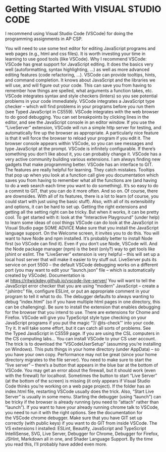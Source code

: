 # Getting Started With VISUAL STUDIO CODE

I recommend using Visual Studio Code (VSCode) for doing the programming assignments in AP CSP.

You will need to use some text editor for editing JavaScript programs and web pages (e.g., html and css files).
It is worth investing your time in learning to use good tools (like VSCode).
Why I recommend VSCode:
VSCode has great support for JavaScript editing. It does the basics very well (autoformatting, syntax highlighting, …) as well as more advanced editing features (code refactoring, …).
VSCode can provide tooltips, hints, and command completion. It knows about JavaScript and the libraries we will use, and will figure out your code. This can save you from having to remember how things are spelled, what arguments a function takes, etc.
VSCode integrates syntax and style checkers (linters) so you see potential problems in your code immediately.
VSCode integrates a JavaScript type checker – which will find problems in your programs before you run them (see Typed JavaScript in CS559).
VSCode integrates with the web browser to do good debugging. You can set breakpoints by clicking lines in the editor, and see the JavaScript console in an editor window.
If you use the “LiveServer” extension, VSCode will run a simple http server for testing, and automatically fire up the browser as appropriate. A particularly nice feature is that it will force the browser to reload your program if you edit it. The browser console appears within VSCode, so you can see messages and type JavaScript at the prompt.
VSCode is infinitely configurable. If there’s something you don’t like about it, you can probably change it.
VSCode has a very active community building various extensions. I am always finding new gadgets that make programming better.
VSCode has an interface to GIT.
The features are really helpful for learning. They catch mistakes. Tooltips that pop up when you look at a function call give you documentation which saves you from having to remember what all the functions are (and having to do a web search each time you want to do something). It’s so easy to do a commit to GIT, that you can do it more often. And so on.
Of course, there are downsides. With all of its features, there is a lot to learn (of course, you could start with just using the basic stuff). Also, with all of its extensibility and options, it can be hard to set up. Getting the right extensions and getting all the setting right can be tricky. But when it works, it can be pretty cool.
To get started with it:
look at the “Interactive Playground” (under help) to learn some ideas of cool things VSCode can do
look at the JavaScript in Visual Studio page
SOME ADVICE
Make sure that you install the JavaScript language support. On the Welcome screen, it invites you to do this.
You will want to have Node and npm installed. It’s probably better to install Node first (so VSCode can find it). Even if you don’t use Node, VSCode will. And the Node package manager (npm) is the best (only?) way to get tools like jshint or eslint.
The “LiveServer” extension is very helpful – this will set up a local host server that will make it easier to try stuff out. LiveServer puts its service on port 5500 – the default VSCode debugging works on a different port (you may want to edit your “launch.json” file – which is automatically created by VSCode). Documentation is at <https://ritwickdey.github.io/vscode-live-server/>
You will want to tell the JavaScript error checker that you are using “modern” JavaScript – create a “.jshintrc” file, configure ESLint, or put an appropriate comment in your program to tell it what to do.
The debugger defaults to always wanting to debug “index.html” (so if you have multiple html pages in one directory, this can be challenging).
Be sure to install the extension that enables debugging for the browser that you intend to use. There are extensions for Chome and Firefox.
VSCode will give you TypeScript style type checking on your JavaScript programs if you put the magic ”’// @ts-check”’ into your code. Try it. It will take some effort, but it can catch all sorts of problems. See the Typed JavaScript in CS559 page.
If you are using the CSL computers in the CS computing labs… You can install VSCode to your CS user account. The trick is to download the “VSCodeUserSetup” (assuming you’re installing on Windows). This puts things in your home directory (under AppData) – so you have your own copy. Performance may not be great (since your home directory migrates to the file server).
You need to make sure to start the “live server” – there’s a button that appears in the blue bar at the bottom of VSCode. You may get an error about the firewall, but it should work (even with the firewall) for localhost. Sometimes the button to start “Live Server” (at the bottom of the screen) is missing (it only appears if Visual Studio Code thinks you’re working on a web page project). If the folder has an index.html file, restarting VSCode usually does the trick. Also, “Start Live Server” is usually in some menu.
Starting the debugger (using “launch”) can be tricky if the browser is already running (you need to “attach” rather than “launch”). If you want to have your already running chrome talk to VSCode, you need to run it with the right options. See the documentation for the VSCode chrome debugger.
Make sure that you have GIT set up correctly (with public keys) if you want to do GIT from inside VSCode.
The VS extensions I installed: ESLint, Beautify, JavaScript and TypeScript IntelliSense, SVG, Live Server, Debugger for Chrome, Debugger for Firefox, JSHint, Markdown all in one, and Shader Language Support. By the time you read this, I’ll probably have added even more.
